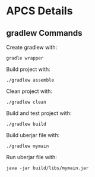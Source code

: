 # APCS Details

## gradlew Commands

Create gradlew with:
```
gradle wrapper
```

Build project with:
```
./gradlew assemble
```

Clean project with:
```
./gradlew clean
```

Build and test project with:
```
./gradlew build
```

Build uberjar file with:
```
./gradlew mymain
```

Run uberjar file with:
```
java -jar build/libs/mymain.jar
```